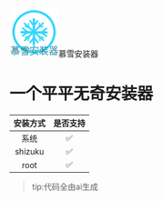 ![image](https://github.com/yzd1234/muxueanzhuangqi/blob/main/app/src/main/res/mipmap-anydpi-v26/icon.png?raw=true)慕雪安装器
  # 一个平平无奇安装器
|安装方式|是否支持|
|:---:|:---:|
|  系统  |    ✅  |
|shizuku |    ✅  |
|  root  |    ✅  |
>tip:代码全由ai生成
